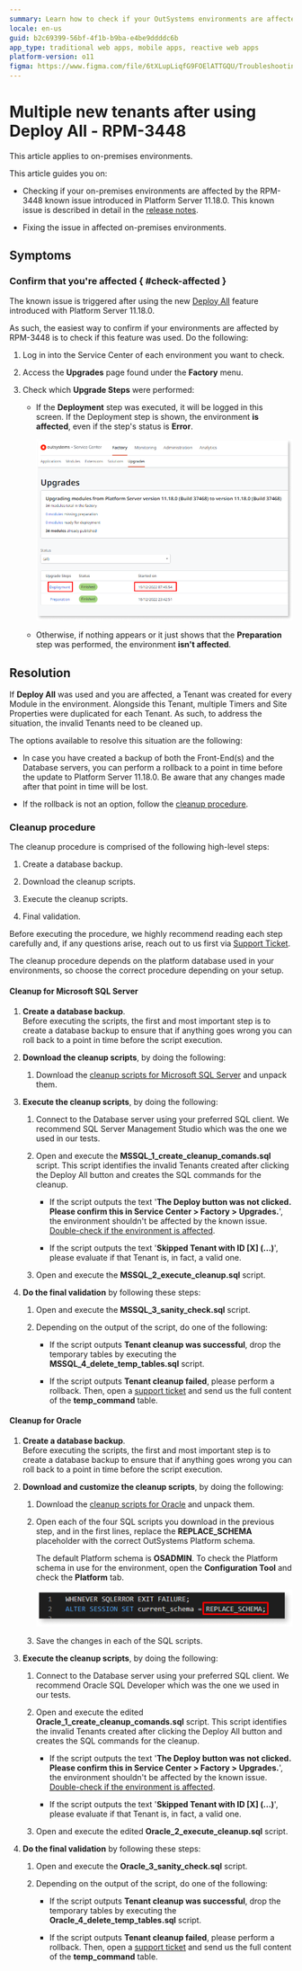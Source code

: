 ```yaml
---
summary: Learn how to check if your OutSystems environments are affected by RPM-3448 and how to fix it.
locale: en-us
guid: b2c69399-56bf-4f1b-b9ba-e4be9ddddc6b
app_type: traditional web apps, mobile apps, reactive web apps
platform-version: o11
figma: https://www.figma.com/file/6tXLupLiqfG9FOElATTGQU/Troubleshooting?node-id=2683:4337
---
```


# Multiple new tenants after using Deploy All - RPM-3448

<div class="info" markdown="1">

This article applies to on-premises environments.

</div>

This article guides you on:

* Checking if your on-premises environments are affected by the RPM-3448 known issue introduced in Platform Server 11.18.0. This known issue is described in detail in the [release notes](https://success.outsystems.com/Support/Release_Notes/11/Platform_Server#known_issues_fixing_platform_server_11.18.0).

* Fixing the issue in affected on-premises environments.

## Symptoms

### Confirm that you're affected { #check-affected }

The known issue is triggered after using the new [Deploy All](https://success.outsystems.com/Documentation/11/Setup_and_maintain_your_OutSystems_infrastructure/Upgrade_OutSystems_platform/Modules_deployment_step_during_Platform_Server_upgrade) feature introduced with Platform Server 11.18.0.

As such, the easiest way to confirm if your environments are affected by RPM-3448 is to check if this feature was used. Do the following:

1. Log in into the Service Center of each environment you want to check.

1. Access the **Upgrades** page found under the **Factory** menu.

1. Check which **Upgrade Steps** were performed:

    * If the **Deployment** step was executed, it will be logged in this screen. If the Deployment step is shown, the environment **is affected**, even if the step's status is **Error**.

        ![Screenshot of the OutSystems Service Center showing the 'Deployment' step marked as 'Finished' with a timestamp indicating when it was started.](images/rpm-3448-deploy-all-date-time.png "OutSystems Service Center Upgrade Steps")

    * Otherwise, if nothing appears or it just shows that the **Preparation** step was performed, the environment **isn't affected**.

## Resolution

If **Deploy All** was used and you are affected, a Tenant was created for every Module in the environment. Alongside this Tenant, multiple Timers and Site Properties were duplicated for each Tenant. As such, to address the situation, the invalid Tenants need to be cleaned up.

The options available to resolve this situation are the following:

* In case you have created a backup of both the Front-End(s) and the Database servers, you can perform a rollback to a point in time before the update to Platform Server 11.18.0. Be aware that any changes made after that point in time will be lost.

* If the rollback is not an option, follow the [cleanup procedure](#cleanup-procedure).

### Cleanup procedure

The cleanup procedure is comprised of the following high-level steps:

1. Create a database backup.

1. Download the cleanup scripts.

1. Execute the cleanup scripts.

1. Final validation.

<div class="info" markdown="1">

Before executing the procedure, we highly recommend reading each step carefully and, if any questions arise, reach out to us first via [Support Ticket](../../community/open-support-case.md).

</div>

The cleanup procedure depends on the platform database used in your environments, so choose the correct procedure depending on your setup.

#### Cleanup for Microsoft SQL Server

1. **Create a database backup**.  
    Before executing the scripts, the first and most important step is to create a database backup to ensure that if anything goes wrong you can roll back to a point in time before the script execution.

1. **Download the cleanup scripts**, by doing the following:

    1. Download the [cleanup scripts for Microsoft SQL Server](resources/MSSQL_cleanup_scripts.zip) and unpack them.

1. **Execute the cleanup scripts**, by doing the following:

    1. Connect to the Database server using your preferred SQL client. We recommend SQL Server Management Studio which was the one we used in our tests.

    1. Open and execute the **MSSQL_1_create_cleanup_comands.sql** script. This script identifies the invalid Tenants created after clicking the Deploy All button and creates the SQL commands for the cleanup.

        <div class="info" markdown="1">

        * If the script outputs the text '**The Deploy button was not clicked. Please confirm this in Service Center &gt; Factory &gt; Upgrades.**', the environment shouldn't be affected by the known issue. [Double-check if the environment is affected](#check-affected).

        * If the script outputs the text '**Skipped Tenant with ID [X] (...)**', please evaluate if that Tenant is, in fact, a valid one.

        </div>

    1. Open and execute the **MSSQL_2_execute_cleanup.sql** script.

1. **Do the final validation** by following these steps:

    1. Open and execute the **MSSQL_3_sanity_check.sql** script.

    1. Depending on the output of the script, do one of the following:

        * If the script outputs **Tenant cleanup was successful**, drop the temporary tables by executing the **MSSQL_4_delete_temp_tables.sql** script.

        * If the script outputs **Tenant cleanup failed**, please perform a rollback. Then, open a [support ticket](../../community/open-support-case.md) and send us the full content of the **temp_command** table.

#### Cleanup for Oracle

1. **Create a database backup**.<br/>
    Before executing the scripts, the first and most important step is to create a database backup to ensure that if anything goes wrong you can roll back to a point in time before the script execution.

1. **Download and customize the cleanup scripts**, by doing the following:

    1. Download the [cleanup scripts for Oracle](resources/ORACLE_cleanup_scripts.zip) and unpack them.

    1. Open each of the four SQL scripts you download in the previous step, and in the first lines, replace the **REPLACE_SCHEMA** placeholder with the correct OutSystems Platform schema.

        <div class="info" markdown="1">

        The default Platform schema is **OSADMIN**.
        To check the Platform schema in use for the environment, open the **Configuration Tool** and check the **Platform** tab.

        </div>

        ![Snippet of an Oracle SQL script highlighting the 'REPLACE_SCHEMA' placeholder that needs to be customized with the correct schema.](images/rpm-3448-oracle-schema.png "Oracle SQL Script Placeholder")

    1. Save the changes in each of the SQL scripts.

1. **Execute the cleanup scripts**, by doing the following:

    1. Connect to the Database server using your preferred SQL client. We recommend Oracle SQL Developer which was the one we used in our tests.

    1. Open and execute the edited  **Oracle_1_create_cleanup_comands.sql** script. This script identifies the invalid Tenants created after clicking the Deploy All button and creates the SQL commands for the cleanup.

        <div class="info" markdown="1">

        * If the script outputs the text '**The Deploy button was not clicked. Please confirm this in Service Center &gt; Factory &gt; Upgrades.**', the environment shouldn't be affected by the known issue. [Double-check if the environment is affected](#check-affected).

        * If the script outputs the text '**Skipped Tenant with ID [X] (...)**', please evaluate if that Tenant is, in fact, a valid one.

        </div>

    1. Open and execute the edited **Oracle_2_execute_cleanup.sql** script.

1. **Do the final validation** by following these steps:

    1. Open and execute the **Oracle_3_sanity_check.sql** script.

    1. Depending on the output of the script, do one of the following:

        * If the script outputs **Tenant cleanup was successful**, drop the temporary tables by executing the **Oracle_4_delete_temp_tables.sql** script.

        * If the script outputs **Tenant cleanup failed**, please perform a rollback. Then, open a [support ticket](../../community/open-support-case.md) and send us the full content of the **temp_command** table.
